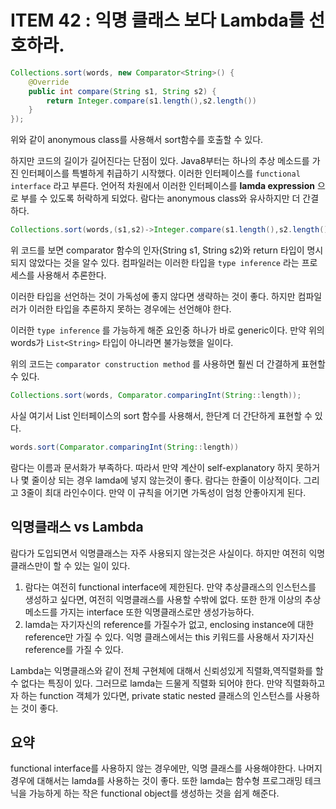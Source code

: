 # ITEM 42 : 익명 클래스 보다 Lambda를 선호하라.

``` java
Collections.sort(words, new Comparator<String>() {
    @Override
    public int compare(String s1, String s2) {
        return Integer.compare(s1.length(),s2.length())
    }
});
```

위와 같이 anonymous class를  사용해서 sort함수를 호출할 수 있다.

하지만 코드의 길이가 길어진다는 단점이 있다. Java8부터는 하나의 추상 메소드를 가진 인터페이스를 특별하게 취급하기 시작했다. 이러한 인터페이스를 ```functional interface``` 라고 부른다. 언어적 차원에서 이러한 인터페이스를 **lamda expression** 으로 부를 수 있도록 허락하게 되었다. 람다는 anonymous class와 유사하지만 더 간결하다.

``` java
Collections.sort(words,(s1,s2)->Integer.compare(s1.length(),s2.length()));
```

위 코드를 보면 comparator 함수의 인자(String s1, String s2)와 return 타입이 명시되지 않았다는 것을 알수 있다. 컴파일러는 이러한 타입을 ```type inference``` 라는 프로세스를 사용해서 추론한다.

이러한 타입을 선언하는 것이 가독성에 좋지 않다면 생략하는 것이 좋다. 하지만 컴파일러가 이러한 타입을 추론하지 못하는 경우에는 선언해야 한다.

이러한 ```type inference``` 를 가능하게 해준 요인중 하나가 바로 generic이다. 만약 위의 words가 ```List<String>``` 타입이 아니라면 불가능했을 일이다.

위의 코드는 ```comparator construction method``` 를 사용하면 훨씬 더 간결하게 표현할 수 있다.

```java
Collections.sort(words, Comparator.comparingInt(String::length));
```

사실 여기서 List 인터페이스의 sort 함수를 사용해서, 한단계 더 간단하게 표현할 수 있다.

```java
words.sort(Comparator.comparingInt(String::length))
```

람다는 이름과 문서화가 부족하다. 따라서 만약 계산이 self-explanatory 하지 못하거나 몇 줄이상 되는 경우 lamda에 넣지 않는것이 좋다. 람다는 한줄이 이상적이다. 그리고 3줄이 최대 라인수이다. 만약 이 규칙을 어기면 가독성이 엄청 안좋아지게 된다.

## 익명클래스 vs Lambda

람다가 도입되면서 익명클래스는 자주 사용되지 않는것은 사실이다. 하지만 여전히 익명 클래스만이 할 수 있는 일이 있다. 

1. 람다는 여전히 functional interface에 제한된다. 만약 추상클래스의 인스턴스를 생성하고 싶다면, 여전히 익명클래스를 사용할 수밖에 없다. 또한 한개 이상의 추상 메소드를 가지는 interface 또한 익명클래스로만 생성가능하다. 
2. lamda는 자기자신의 reference를 가질수가 없고, enclosing instance에 대한 reference만 가질 수 있다. 익명 클래스에서는 this 키워드를 사용해서 자기자신 reference를 가질 수 있다.

Lambda는 익명클래스와 같이 전체 구현체에 대해서 신뢰성있게 직렬화,역직렬화를 할수 없다는 특징이 있다. 그러므로 lamda는 드물게 직렬화 되어야 한다. 만약 직렬화하고자 하는 function 객체가 있다면, private static nested 클래스의 인스턴스를 사용하는 것이 좋다.

## 요약

functional interface를 사용하지 않는 경우에만, 익명 클래스를 사용해야한다. 나머지 경우에 대해서는 lamda를 사용하는 것이 좋다. 또한 lamda는 함수형 프로그래밍 테크닉을 가능하게 하는 작은 functional object를 생성하는 것을 쉽게 해준다.
